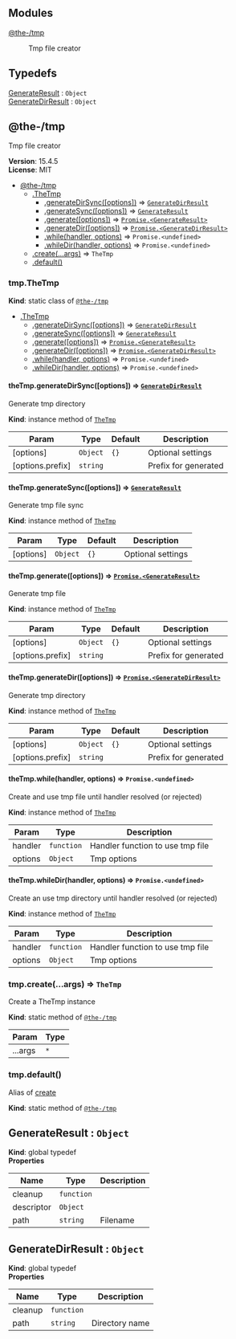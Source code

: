 <!--- Code generated by @the-/script-doc. DO NOT EDIT. -->

## Modules

<dl>
<dt><a href="#module_@the-/tmp">@the-/tmp</a></dt>
<dd><p>Tmp file creator</p>
</dd>
</dl>

## Typedefs

<dl>
<dt><a href="#GenerateResult">GenerateResult</a> : <code>Object</code></dt>
<dd></dd>
<dt><a href="#GenerateDirResult">GenerateDirResult</a> : <code>Object</code></dt>
<dd></dd>
</dl>

<a name="module_@the-/tmp"></a>

## @the-/tmp
Tmp file creator

**Version**: 15.4.5  
**License**: MIT  

* [@the-/tmp](#module_@the-/tmp)
    * [.TheTmp](#module_@the-/tmp.TheTmp)
        * [.generateDirSync([options])](#module_@the-/tmp.TheTmp+generateDirSync) ⇒ [<code>GenerateDirResult</code>](#GenerateDirResult)
        * [.generateSync([options])](#module_@the-/tmp.TheTmp+generateSync) ⇒ [<code>GenerateResult</code>](#GenerateResult)
        * [.generate([options])](#module_@the-/tmp.TheTmp+generate) ⇒ [<code>Promise.&lt;GenerateResult&gt;</code>](#GenerateResult)
        * [.generateDir([options])](#module_@the-/tmp.TheTmp+generateDir) ⇒ [<code>Promise.&lt;GenerateDirResult&gt;</code>](#GenerateDirResult)
        * [.while(handler, options)](#module_@the-/tmp.TheTmp+while) ⇒ <code>Promise.&lt;undefined&gt;</code>
        * [.whileDir(handler, options)](#module_@the-/tmp.TheTmp+whileDir) ⇒ <code>Promise.&lt;undefined&gt;</code>
    * [.create(...args)](#module_@the-/tmp.create) ⇒ <code>TheTmp</code>
    * [.default()](#module_@the-/tmp.default)

<a name="module_@the-/tmp.TheTmp"></a>

### tmp.TheTmp
**Kind**: static class of [<code>@the-/tmp</code>](#module_@the-/tmp)  

* [.TheTmp](#module_@the-/tmp.TheTmp)
    * [.generateDirSync([options])](#module_@the-/tmp.TheTmp+generateDirSync) ⇒ [<code>GenerateDirResult</code>](#GenerateDirResult)
    * [.generateSync([options])](#module_@the-/tmp.TheTmp+generateSync) ⇒ [<code>GenerateResult</code>](#GenerateResult)
    * [.generate([options])](#module_@the-/tmp.TheTmp+generate) ⇒ [<code>Promise.&lt;GenerateResult&gt;</code>](#GenerateResult)
    * [.generateDir([options])](#module_@the-/tmp.TheTmp+generateDir) ⇒ [<code>Promise.&lt;GenerateDirResult&gt;</code>](#GenerateDirResult)
    * [.while(handler, options)](#module_@the-/tmp.TheTmp+while) ⇒ <code>Promise.&lt;undefined&gt;</code>
    * [.whileDir(handler, options)](#module_@the-/tmp.TheTmp+whileDir) ⇒ <code>Promise.&lt;undefined&gt;</code>

<a name="module_@the-/tmp.TheTmp+generateDirSync"></a>

#### theTmp.generateDirSync([options]) ⇒ [<code>GenerateDirResult</code>](#GenerateDirResult)
Generate tmp directory

**Kind**: instance method of [<code>TheTmp</code>](#module_@the-/tmp.TheTmp)  

| Param | Type | Default | Description |
| --- | --- | --- | --- |
| [options] | <code>Object</code> | <code>{}</code> | Optional settings |
| [options.prefix] | <code>string</code> |  | Prefix for generated |

<a name="module_@the-/tmp.TheTmp+generateSync"></a>

#### theTmp.generateSync([options]) ⇒ [<code>GenerateResult</code>](#GenerateResult)
Generate tmp file sync

**Kind**: instance method of [<code>TheTmp</code>](#module_@the-/tmp.TheTmp)  

| Param | Type | Default | Description |
| --- | --- | --- | --- |
| [options] | <code>Object</code> | <code>{}</code> | Optional settings |

<a name="module_@the-/tmp.TheTmp+generate"></a>

#### theTmp.generate([options]) ⇒ [<code>Promise.&lt;GenerateResult&gt;</code>](#GenerateResult)
Generate tmp file

**Kind**: instance method of [<code>TheTmp</code>](#module_@the-/tmp.TheTmp)  

| Param | Type | Default | Description |
| --- | --- | --- | --- |
| [options] | <code>Object</code> | <code>{}</code> | Optional settings |
| [options.prefix] | <code>string</code> |  | Prefix for generated |

<a name="module_@the-/tmp.TheTmp+generateDir"></a>

#### theTmp.generateDir([options]) ⇒ [<code>Promise.&lt;GenerateDirResult&gt;</code>](#GenerateDirResult)
Generate tmp directory

**Kind**: instance method of [<code>TheTmp</code>](#module_@the-/tmp.TheTmp)  

| Param | Type | Default | Description |
| --- | --- | --- | --- |
| [options] | <code>Object</code> | <code>{}</code> | Optional settings |
| [options.prefix] | <code>string</code> |  | Prefix for generated |

<a name="module_@the-/tmp.TheTmp+while"></a>

#### theTmp.while(handler, options) ⇒ <code>Promise.&lt;undefined&gt;</code>
Create and use tmp file until handler resolved (or rejected)

**Kind**: instance method of [<code>TheTmp</code>](#module_@the-/tmp.TheTmp)  

| Param | Type | Description |
| --- | --- | --- |
| handler | <code>function</code> | Handler function to use tmp file |
| options | <code>Object</code> | Tmp options |

<a name="module_@the-/tmp.TheTmp+whileDir"></a>

#### theTmp.whileDir(handler, options) ⇒ <code>Promise.&lt;undefined&gt;</code>
Create an use tmp directory until handler resolved (or rejected)

**Kind**: instance method of [<code>TheTmp</code>](#module_@the-/tmp.TheTmp)  

| Param | Type | Description |
| --- | --- | --- |
| handler | <code>function</code> | Handler function to use tmp file |
| options | <code>Object</code> | Tmp options |

<a name="module_@the-/tmp.create"></a>

### tmp.create(...args) ⇒ <code>TheTmp</code>
Create a TheTmp instance

**Kind**: static method of [<code>@the-/tmp</code>](#module_@the-/tmp)  

| Param | Type |
| --- | --- |
| ...args | <code>\*</code> | 

<a name="module_@the-/tmp.default"></a>

### tmp.default()
Alias of [create](#module_@the-/tmp.create)

**Kind**: static method of [<code>@the-/tmp</code>](#module_@the-/tmp)  
<a name="GenerateResult"></a>

## GenerateResult : <code>Object</code>
**Kind**: global typedef  
**Properties**

| Name | Type | Description |
| --- | --- | --- |
| cleanup | <code>function</code> |  |
| descriptor | <code>Object</code> |  |
| path | <code>string</code> | Filename |

<a name="GenerateDirResult"></a>

## GenerateDirResult : <code>Object</code>
**Kind**: global typedef  
**Properties**

| Name | Type | Description |
| --- | --- | --- |
| cleanup | <code>function</code> |  |
| path | <code>string</code> | Directory name |
